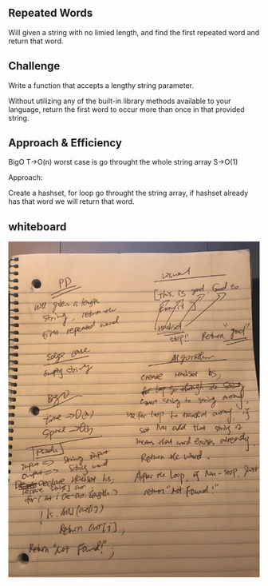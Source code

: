 ## Repeated Words

Will given a string with no limied length, and find the first repeated word and return that word.

## Challenge
Write a function that accepts a lengthy string parameter.

Without utilizing any of the built-in library methods available to your language, return the first word to occur more than once in that provided string.

## Approach & Efficiency
BigO T->O(n) worst case is go throught the whole string array S->O(1)

Approach:

Create a hashset, for loop go throught the string array, if hashset already has that word we will return that word.

## whiteboard

![reapeatedword](../../../../../Assets/dd.jpg)